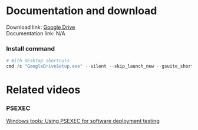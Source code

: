 # Documentation and download
Download link: [Google Drive](https://support.google.com/a/answer/7491144?hl=en#zippy=%2Cwindows) <br />
Documentation link: N/A <br />

### Install command
```powershell
# With desktop shortcuts
cmd /c "GoogleDriveSetup.exe" --silent --skip_launch_new --gsuite_shortcuts=false
```

# Related videos <br />
###  PSEXEC
[Windows tools: Using PSEXEC for software deployment testing](https://youtu.be/9ywdTna_TLc) <br />
